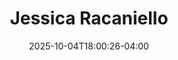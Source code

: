 ---
title: Jessica Racaniello
date: 2025-10-04T18:00:26-04:00
featured_image: Jessica-Racaniello.webp
featured_image_attr: Jax Headshots
featured_image_attr_link: https://www.jaxheadshots.co/
featured_image_alt: 
featured_image_caption: 
Socials:
  Facebook: 
  Twitter: 
  Instagram: jessica_racaniello
  LinkedIn: 
  IBDB: 
  IMDb: nm16217940
  Website: 
  Backstage: jessica-racaniello
---